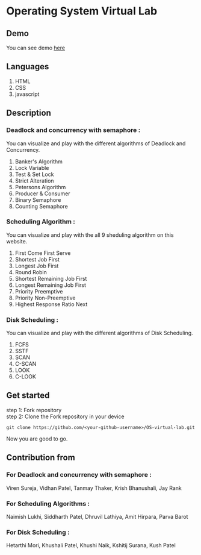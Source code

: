 # Operating System Virtual Lab

## Demo

You can see demo [here](https://naikkhushi21.github.io/Operating-Systems-Website/index.html)

## Languages

1. HTML
2. CSS
3. javascript

## Description

### Deadlock and concurrency with semaphore :

You can visualize and play with the different algorithms of Deadlock and Concurrency.

1. Banker's Algorithm
2. Lock Variable
3. Test & Set Lock
4. Strict Alteration
5. Petersons Algorithm
6. Producer & Consumer
7. Binary Semaphore
8. Counting Semaphore

### Scheduling Algorithm :

You can visualize and play with the all 9 sheduling algorithm on this website.

1. First Come First Serve
2. Shortest Job First
3. Longest Job First
4. Round Robin
5. Shortest Remaining Job First
6. Longest Remaining Job First
7. Priority Preemptive
8. Priority Non-Preemptive
9. Highest Response Ratio Next

### Disk Scheduling :

You can visualize and play with the different algorithms of Disk Scheduling.

1. FCFS
2. SSTF
3. SCAN
4. C-SCAN
5. LOOK
6. C-LOOK

## Get started

step 1: Fork repository\
step 2: Clone the Fork repository in your device

```terminal
git clone https://github.com/<your-github-username>/OS-virtual-lab.git
```

Now you are good to go.

## Contribution from

### For Deadlock and concurrency with semaphore :

Viren Sureja,
Vidhan Patel,
Tanmay Thaker,
Krish Bhanushali,
Jay Rank

### For Scheduling Algorithms :

Naimish Lukhi,
Siddharth Patel,
Dhruvil Lathiya,
Amit Hirpara,
Parva Barot

### For Disk Scheduling :

Hetarthi Mori,
Khushali Patel,
Khushi Naik,
Kshitij Surana,
Kush Patel
